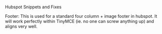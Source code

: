 Hubspot Snippets and Fixes

Footer:
This is used for a standard four column + image footer in hubspot. It will work perfectly within TinyMCE (ie. no one can screw anything up) and aligns very well. 
